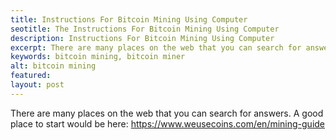 ```yaml
---
title: Instructions For Bitcoin Mining Using Computer
seotitle: The Instructions For Bitcoin Mining Using Computer
description: Instructions For Bitcoin Mining Using Computer
excerpt: There are many places on the web that you can search for answers. 
keywords: bitcoin mining, bitcoin miner
alt: bitcoin mining
featured: 
layout: post
---
```

There are many places on the web that you can search for answers. A good place to start would be here: https://www.weusecoins.com/en/mining-guide
